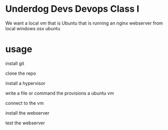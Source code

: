 # Underdog Devs Devops Class I

We want a local vm that is Ubuntu that is running an nginx webserver
from
local
  windows
  osx
  ubuntu
  
# usage

install git

clone the repo

install a hypervisor

write a file or command the provisions a ubuntu vm

connect to the vm

install the webserver

test the webserver
